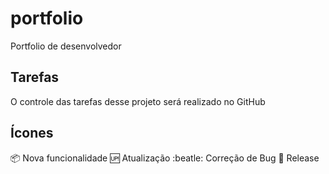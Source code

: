# portfolio
Portfolio de desenvolvedor

## Tarefas
O controle das tarefas desse projeto será realizado no GitHub

## Ícones
:package: Nova funcionalidade
:up: Atualização
:beatle: Correção de Bug
:checkered_flag: Release
